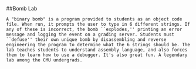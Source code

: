##Bomb Lab

    A "binary bomb" is a program provided to students as an object code file. When run, it prompts the user to type in 6 different strings. If any of these is incorrect, the bomb ``explodes,'' printing an error message and logging the event on a grading server. Students must ``defuse'' their own unique bomb by disassembling and reverse engineering the program to determine what the 6 strings should be. The lab teaches students to understand assembly language, and also forces them to learn how to use a debugger. It's also great fun. A legendary lab among the CMU undergrads. 
